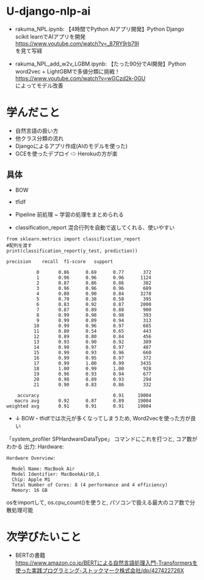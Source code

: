 # U-django-nlp-ai

* rakuma_NPL.ipynb:
【4時間でPython AIアプリ開発】Python Django scikit learnでAIアプリを開発 <br>
https://www.youtube.com/watch?v=_87RY9rb79I <br>
を見て写経

* rakuma_NPL_add_w2v_LGBM.ipynb:
【たった90分でAI開発】Python word2vec + LightGBMで多値分類に挑戦！ <br>
https://www.youtube.com/watch?v=wGCzd2k-0GU <br>
によってモデル改善


# 学んだこと
* 自然言語の扱い方
* 他クラス分類の流れ
* Djangoによるアプリ作成(AIのモデルを使った)
* GCEを使ったデプロイ ⇨ Herokuの方が楽

## 具体
* BOW
* tfidf
* Pipeline
前処理 ~ 学習の処理をまとめられる

* classification_report
混合行列を自動で返してくれる、使いやすい

```
from sklearn.metrics import classification_report
#配列を渡す
print(classification_report(y_test, prediction))

precision    recall  f1-score   support

           0       0.86      0.69      0.77       372
           1       0.96      0.96      0.96      1124
           2       0.87      0.86      0.86       382
           3       0.96      0.96      0.96       689
           4       0.80      0.90      0.84      3278
           5       0.70      0.38      0.50       395
           6       0.83      0.92      0.87      2000
           7       0.87      0.89      0.88       900
           8       0.99      0.98      0.98       393
           9       0.99      0.89      0.94       313
          10       0.99      0.96      0.97       685
          11       0.80      0.54      0.65       443
          12       0.89      0.80      0.84       456
          13       0.93      0.90      0.92       389
          14       0.98      0.97      0.97       487
          15       0.99      0.93      0.96       660
          16       0.99      0.95      0.97       372
          17       0.99      1.00      0.99      3435
          18       1.00      0.99      1.00       928
          19       0.96      0.93      0.94       677
          20       0.98      0.89      0.93       294
          21       0.90      0.83      0.86       332

    accuracy                           0.91     19004
   macro avg       0.92      0.87      0.89     19004
weighted avg       0.91      0.91      0.91     19004
```

* ↓
BOW・tfidfでは次元が多くなってしまうため, Word2vecを使った方が良い

「system_profiler SPHardwareDataType」
コマンドにこれを打つと, コア数がわかる
出力:
Hardware:

    Hardware Overview:

      Model Name: MacBook Air
      Model Identifier: MacBookAir10,1
      Chip: Apple M1
      Total Number of Cores: 8 (4 performance and 4 efficiency)
      Memory: 16 GB
      
 osをimportして, os.cpu_count()を使うと, パソコンで扱える最大のコア数で分散処理可能

# 次学びたいこと
* BERTの書籍 <br>
https://www.amazon.co.jp/BERTによる自然言語処理入門-Transformersを使った実践プログラミング-ストックマーク株式会社/dp/427422726X
